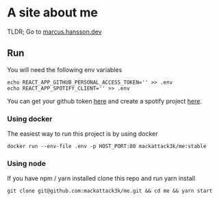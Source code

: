 # A site about me

TLDR; Go to [marcus.hansson.dev](https://marcus.hansson.dev)

## Run
You will need the following env variables
```shell script
echo REACT_APP_GITHUB_PERSONAL_ACCESS_TOKEN='' >> .env
echo REACT_APP_SPOTIFY_CLIENT='' >> .env
```
You can get your github token [here](https://help.github.com/en/articles/creating-a-personal-access-token-for-the-command-line)
 and create a spotify project [here](https://developer.spotify.com/dashboard/).

### Using docker
The easiest way to run this project is by using docker
```shell script
docker run --env-file .env -p HOST_PORT:80 mackattack3k/me:stable
```

### Using node
If you have npm / yarn installed clone this repo and run yarn install
```
git clone git@github.com:mackattack3k/me.git && cd me && yarn start
```
